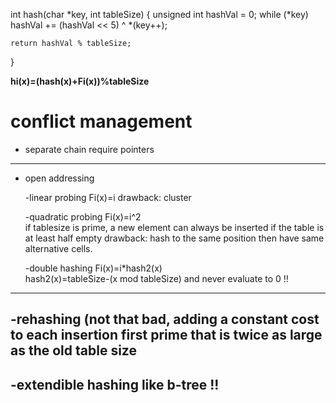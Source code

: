 int hash(char *key, int tableSize) {
	unsigned int hashVal = 0;
	while (*key)
		hashVal += (hashVal << 5) ^ *(key++);
	
	return hashVal % tableSize;
}


**hi(x)=(hash(x)+Fi(x))%tableSize**

# conflict management
- separate chain
	require pointers
---
- open addressing 

	-linear probing Fi(x)=i
	drawback: cluster

	-quadratic probing Fi(x)=i^2  
	if tablesize is prime, a new element can always be inserted if the table is at least half empty
	drawback: hash to the same position then have same alternative cells.

	-double hashing Fi(x)=i*hash2(x)       
	hash2(x)=tableSize-(x mod tableSize) and never evaluate to 0 !!
---
-rehashing  (not that bad, adding a constant cost to each insertion 
	first prime that is twice as large as the old table size  
---
-extendible hashing    like b-tree !!
---

